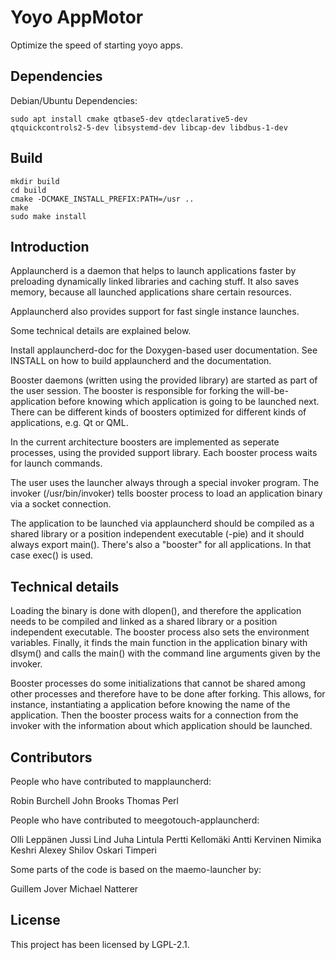 # Yoyo AppMotor

Optimize the speed of starting yoyo apps.

## Dependencies

Debian/Ubuntu Dependencies:

```shell
sudo apt install cmake qtbase5-dev qtdeclarative5-dev qtquickcontrols2-5-dev libsystemd-dev libcap-dev libdbus-1-dev
```

## Build

```shell
mkdir build
cd build
cmake -DCMAKE_INSTALL_PREFIX:PATH=/usr ..
make
sudo make install
```

## Introduction

Applauncherd is a daemon that helps to launch applications faster by
preloading dynamically linked libraries and caching stuff.
It also saves memory, because all launched applications share certain resources.

Applauncherd also provides support for fast single instance launches.

Some technical details are explained below.

Install applauncherd-doc for the Doxygen-based user documentation.
See INSTALL on how to build applauncherd and the documentation.

Booster daemons (written using the provided library) are started as part of the
user session. The booster is responsible for forking the will-be-application
before knowing which application is going to be launched next. There can be
different kinds of boosters optimized for different kinds of
applications, e.g. Qt or QML.

In the current architecture boosters are implemented as seperate processes,
using the provided support library. Each booster process waits for launch
commands.

The user uses the launcher always through a special invoker program. The
invoker (/usr/bin/invoker) tells booster process to load an application
binary via a socket connection. 

The application to be launched via applauncherd should be compiled as a
shared library or a position independent executable (-pie) and it should
always export main(). There's also a "booster" for all applications.
In that case exec() is used.

## Technical details

Loading the binary is done with dlopen(), and therefore the
application needs to be compiled and linked as a shared library or a
position independent executable. The booster process also sets the
environment variables. Finally, it finds the main function in the
application binary with dlsym() and calls the main() with the command
line arguments given by the invoker.

Booster processes do some initializations that cannot be shared among
other processes and therefore have to be done after forking. This allows,
for instance, instantiating a application before knowing the
name of the application. Then the booster process waits for a connection
from the invoker with the information about which application should be
launched. 

## Contributors

People who have contributed to mapplauncherd:

Robin Burchell
John Brooks
Thomas Perl

People who have contributed to meegotouch-applauncherd:

Olli Leppänen
Jussi Lind
Juha Lintula
Pertti Kellomäki
Antti Kervinen
Nimika Keshri
Alexey Shilov
Oskari Timperi

Some parts of the code is based on the maemo-launcher by:

Guillem Jover
Michael Natterer

## License

This project has been licensed by LGPL-2.1.
